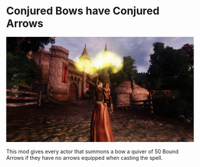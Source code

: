 # Conjured Bows have Conjured Arrows

![Example Image](image.png)

This mod gives every actor that summons a bow a quiver of 50 Bound Arrows if they have no arrows equipped when casting the spell. 

